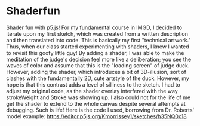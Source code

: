 # Shaderfun
Shader fun with p5.js!
For my fundamental course in IMGD, I decided to iterate upon my first sketch, which was created from a written description and then translated into code. This is basically my first "technical artwork." Thus, when our class started experimenting with shaders, I knew I wanted to revisit this goofy little guy! By adding a shader, I was able to make the meditation of the judge's decision feel more like a deliberation; you see the waves of color and assume that this is the "loading screen" of judge duck. However, adding the shader, which introduces a bit of 3D-illusion, sort of clashes with the fundamentally 2D, cute artstyle of the duck. However, my hope is that this contrast adds a level of silliness to the sketch. I had to adjust my original code, as the shader overlay interfered with the way strokeWeight and Stroke was showing up. I also could not for the life of me get the shader to extend to the whole canvas despite several attempts at debugging. Such is life!
Here is the code I used, borrowing from Dr. Roberts' model example: https://editor.p5js.org/Kmorrissey1/sketches/h35NQ0x18


